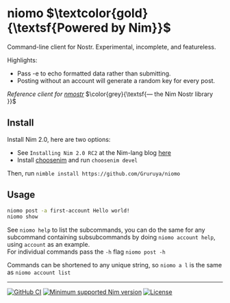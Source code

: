 # niomo $\textcolor{gold}{\textsf{Powered by Nim}}$

Command-line client for Nostr.
Experimental, incomplete, and featureless.

Highlights:
* Pass -e to echo formatted data rather than submitting.
* Posting without an account will generate a random key for every post.

_Reference client for [nmostr](https://github.com/Gruruya/nmostr)_ $\color{grey}{\textsf{— the Nim Nostr library }}$

Install
---
Install Nim 2.0, here are two options:
* See `Installing Nim 2.0 RC2` at the Nim-lang blog [here](https://nim-lang.org/blog/2023/03/31/version-20-rc2.html)
* Install [choosenim](https://github.com/dom96/choosenim#installation) and run `choosenim devel`

Then, run `nimble install https://github.com/Gruruya/niomo`

Usage
---
```bash
niomo post -a first-account Hello world!
niomo show
```

See `niomo help` to list the subcommands, you can do the same for any subcommand containing subsubcommands by doing `niomo account help`, using `account` as an example.  
For individual commands pass the `-h` flag `niomo post -h`

Commands can be shortened to any unique string, so `niomo a l` is the same as `niomo account list`

---
[![GitHub CI](../../actions/workflows/build.yml/badge.svg?branch=master)](../../actions/workflows/build.yml)
[![Minimum supported Nim version](https://img.shields.io/badge/Nim-1.9.1+-informational?logo=Nim&labelColor=232733&color=F3D400)](https://nim-lang.org)
[![License](https://img.shields.io/github/license/Gruruya/niomo?logo=GNU&logoColor=000000&labelColor=FFFFFF&color=663366)](LICENSE.md)
